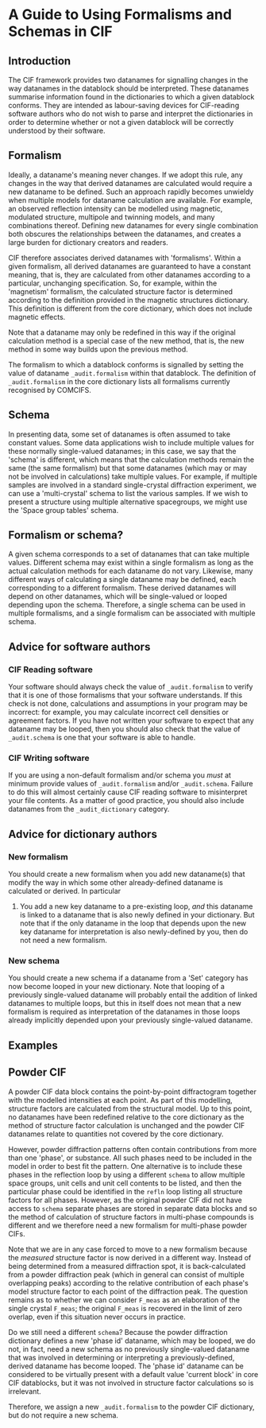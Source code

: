 # A Guide to Using Formalisms and Schemas in CIF

## Introduction

The CIF framework provides two datanames for signalling changes in the
way datanames in the datablock should be interpreted.  These datanames
summarise information found in the dictionaries to which a given
datablock conforms. They are intended as labour-saving devices for
CIF-reading software authors who do not wish to parse and interpret
the dictionaries in order to determine whether or not a given
datablock will be correctly understood by their software.

## Formalism

Ideally, a dataname's meaning never changes. If we adopt this rule,
any changes in the way that derived datanames are calculated would
require a new dataname to be defined. Such an approach rapidly becomes
unwieldy when multiple models for dataname calculation are
available. For example, an observed reflection intensity can be
modelled using magnetic, modulated structure, multipole and twinning
models, and many combinations thereof.  Defining new datanames for
every single combination both obscures the relationships between the
datanames, and creates a large burden for dictionary creators and
readers.

CIF therefore associates derived datanames with 'formalisms'. Within a
given formalism, all derived datanames are guaranteed to have a
constant meaning, that is, they are calculated from other datanames
according to a particular, unchanging specification.  So, for example,
within the 'magnetism' formalism, the calculated structure factor is
determined according to the definition provided in the magnetic
structures dictionary. This definition is different from the core
dictionary, which does not include magnetic effects.

Note that a dataname may only be redefined in this way if the original
calculation method is a special case of the new method, that is, the
new method in some way builds upon the previous method.

The formalism to which a datablock conforms is signalled by setting
the value of dataname `_audit.formalism` within that datablock.  The
definition of `_audit.formalism` in the core dictionary lists all
formalisms currently recognised by COMCIFS.

## Schema

In presenting data, some set of datanames is often assumed to take
constant values.  Some data applications wish to include multiple
values for these normally single-valued datanames; in this case, we
say that the 'schema' is different, which means that the calculation
methods remain the same (the same formalism) but that some datanames
(which may or may not be involved in calculations) take multiple
values.  For example, if multiple samples are involved in a standard
single-crystal diffraction experiment, we can use a 'multi-crystal'
schema to list the various samples. If we wish to present a structure
using multiple alternative spacegroups, we might use the 'Space group
tables' schema.

## Formalism or schema?

A given schema corresponds to a set of datanames that can take multiple
values. Different schema may exist within a single formalism as long
as the actual calculation methods for each dataname do not vary.  Likewise,
many different ways of calculating a single dataname may be defined,
each corresponding to a different formalism. These derived datanames
will depend on other datanames, which will be single-valued or looped
depending upon the schema.  Therefore, a single schema can be used in
multiple formalisms, and a single formalism can be associated with
multiple schema.

## Advice for software authors

### CIF Reading software

Your software should always check the value of `_audit.formalism` to
verify that it is one of those formalisms that your software
understands.  If this check is not done, calculations and assumptions
in your program may be incorrect: for example, you may calculate
incorrect cell densities or agreement factors.  If you have not
written your software to expect that any dataname may be looped, then
you should also check that the value of `_audit.schema` is one that
your software is able to handle.

### CIF Writing software

If you are using a non-default formalism and/or schema you *must* at
minimum provide values of `_audit.formalism` and/or
`_audit.schema`. Failure to do this will almost certainly cause CIF
reading software to misinterpret your file contents. As a matter of
good practice, you should also include datanames from the
`_audit_dictionary` category.

## Advice for dictionary authors

### New formalism

You should create a new formalism when you add new dataname(s) that
modify the way in which some other already-defined dataname is
calculated or derived. In particular

1. You add a new key dataname to a pre-existing loop, *and* this
dataname is linked to a dataname that is also newly defined in your
dictionary.  But note that if the only dataname in the loop that
depends upon the new key dataname for interpretation is also
newly-defined by you, then do not need a new formalism.

### New schema

You should create a new schema if a dataname from a 'Set' category
has now become looped in your new dictionary.  Note that looping of
a previously single-valued dataname will probably entail the addition
of linked datanames to multiple loops, but this in itself does not
mean that a new formalism is required as interpretation of the
datanames in those loops already implicitly depended upon your
previously single-valued dataname.

Examples
--------

Powder CIF
----------

A powder CIF data block contains the point-by-point diffractogram
together with the modelled intensities at each point. As part of this
modelling, structure factors are calculated from the structural model.
Up to this point, no datanames have been redefined relative to the
core dictionary as the method of structure factor calculation is
unchanged and the powder CIF datanames relate to quantities not covered 
by the core dictionary.

However, powder diffraction patterns often contain contributions from
more than one 'phase', or substance. All such phases need to be
included in the model in order to best fit the pattern.  One
alternative is to include these phases in the reflection loop by using
a different `schema` to allow multiple space groups, unit cells and
unit cell contents to be listed, and then the particular phase could
be identified in the `refln` loop listing all structure factors for
all phases.  However, as the original powder CIF did not have access
to `schema` separate phases are stored in separate data blocks and so
the method of calculation of structure factors in multi-phase
compounds is different and we therefore need a new formalism for
multi-phase powder CIFs.

Note that we are in any case forced to move to a new formalism because
the *measured* structure factor is now derived in a different
way. Instead of being determined from a measured diffraction spot, it
is back-calculated from a powder diffraction peak (which in general
can consist of multiple overlapping peaks) according to the relative
contribution of each phase's model structure factor to each point of
the diffraction peak.  The question remains as to whether we can
consider `F_meas` as an elaboration of the single crystal `F_meas`;
the original `F_meas` is recovered in the limit of zero overlap, even
if this situation never occurs in practice. 

Do we still need a different `schema`?  Because the powder diffraction
dictionary defines a new 'phase id' dataname, which may be looped, we
do not, in fact, need a new schema as no previously single-valued
dataname that was involved in determining or interpreting a
previously-defined, derived dataname has become looped.  The 'phase
id' dataname can be considered to be virtually present with a default
value 'current block' in core CIF datablocks, but it was not involved
in structure factor calculations so is irrelevant.

Therefore, we assign a new `_audit.formalism` to the powder CIF dictionary,
but do not require a new schema.
